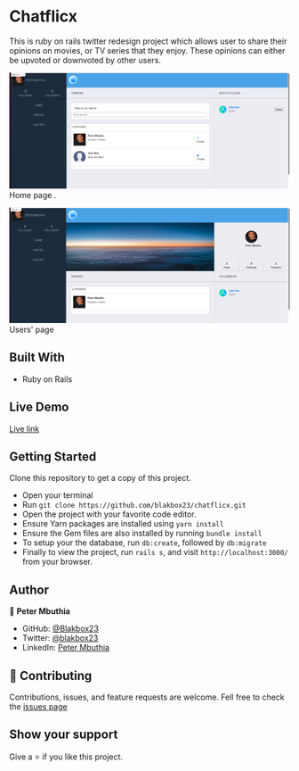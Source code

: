 # Chatflicx
This is ruby on rails twitter redesign project which allows user to share their opinions on movies, or TV series that they enjoy. These opinions can either be upvoted or downvoted by other users.

![screenshot](app/assets/Homepage.png)
Home page
.

![screenshot](app/assets/Userspage.png)
Users' page

## Built With
- Ruby on Rails


## Live Demo
[Live link](https://limitless-basin-73815.herokuapp.com/)


## Getting Started
Clone this repository to get a copy of this project. 
- Open your terminal
- Run `git clone https://github.com/blakbox23/chatflicx.git`
- Open the project with your favorite code editor.
- Ensure Yarn packages are installed using `yarn install`
- Ensure the Gem files are also installed by running `bundle install`
- To setup your the database, run `db:create`, followed by `db:migrate`
- Finally to view the project, run `rails s`, and visit `http://localhost:3000/` from your browser.

## Author

👤 **Peter Mbuthia**

- GitHub: [@Blakbox23](https://github.com/blakbox23)
- Twitter: [@blakbox23](https://twitter.com/blakbox23)
- LinkedIn: [Peter Mbuthia](https://www.linkedin.com/in/peter-mbuthia)

## 🤝 Contributing
Contributions, issues, and feature requests are welcome.
Fell free to check the [issues page](https://github.com/blakbox23/chatflicx/issues)

## Show your support
Give a ⭐ if you like this project.